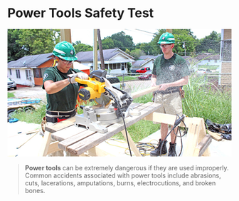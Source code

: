 # Power Tools Safety Test

![](../../../.gitbook/assets/image%20%2810%29.png)

> **Power tools** can be extremely dangerous if they are used improperly. Common accidents associated with power tools include abrasions, cuts, lacerations, amputations, burns, electrocutions, and broken bones.



